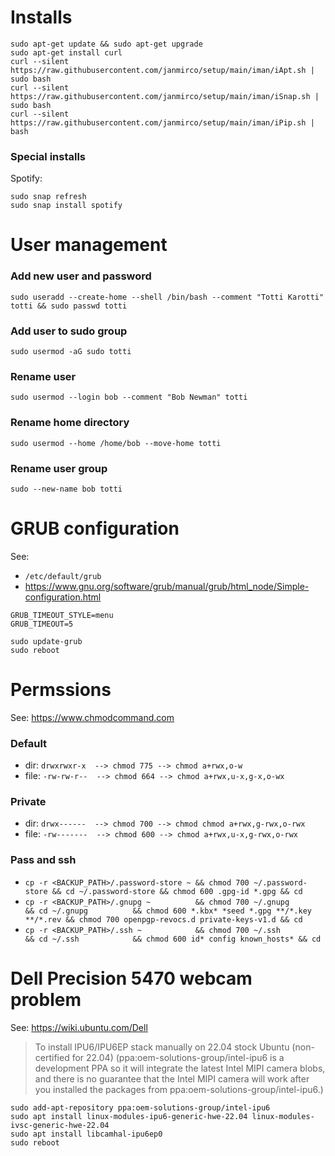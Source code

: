 # Installs

```
sudo apt-get update && sudo apt-get upgrade
sudo apt-get install curl
curl --silent https://raw.githubusercontent.com/janmirco/setup/main/iman/iApt.sh | sudo bash
curl --silent https://raw.githubusercontent.com/janmirco/setup/main/iman/iSnap.sh | sudo bash
curl --silent https://raw.githubusercontent.com/janmirco/setup/main/iman/iPip.sh | bash
```

### Special installs

Spotify:

```
sudo snap refresh
sudo snap install spotify
```

# User management

### Add new user and password

```
sudo useradd --create-home --shell /bin/bash --comment "Totti Karotti" totti && sudo passwd totti
```

### Add user to sudo group

```
sudo usermod -aG sudo totti
```

### Rename user

```
sudo usermod --login bob --comment "Bob Newman" totti
```

### Rename home directory

```
sudo usermod --home /home/bob --move-home totti
```

### Rename user group

```
sudo --new-name bob totti
```

# GRUB configuration

See:

- `/etc/default/grub`
- <https://www.gnu.org/software/grub/manual/grub/html_node/Simple-configuration.html>

```
GRUB_TIMEOUT_STYLE=menu
GRUB_TIMEOUT=5
```

```
sudo update-grub
sudo reboot
```

# Permssions

See: <https://www.chmodcommand.com>

### Default

- dir:  `drwxrwxr-x  --> chmod 775 --> chmod a+rwx,o-w`
- file: `-rw-rw-r--  --> chmod 664 --> chmod a+rwx,u-x,g-x,o-wx`

### Private

- dir:  `drwx------  --> chmod 700 --> chmod chmod a+rwx,g-rwx,o-rwx`
- file: `-rw-------  --> chmod 600 --> chmod a+rwx,u-x,g-rwx,o-rwx`

### Pass and ssh

- `cp -r <BACKUP_PATH>/.password-store ~ && chmod 700 ~/.password-store && cd ~/.password-store && chmod 600 .gpg-id *.gpg && cd`
- `cp -r <BACKUP_PATH>/.gnupg ~          && chmod 700 ~/.gnupg          && cd ~/.gnupg          && chmod 600 *.kbx* *seed *.gpg **/*.key **/*.rev && chmod 700 openpgp-revocs.d private-keys-v1.d && cd`
- `cp -r <BACKUP_PATH>/.ssh ~            && chmod 700 ~/.ssh            && cd ~/.ssh            && chmod 600 id* config known_hosts* && cd`

# Dell Precision 5470 webcam problem

See: <https://wiki.ubuntu.com/Dell>

> To install IPU6/IPU6EP stack manually on 22.04 stock Ubuntu (non-certified
> for 22.04) (ppa:oem-solutions-group/intel-ipu6 is a development PPA so it
> will integrate the latest Intel MIPI camera blobs, and there is no guarantee
> that the Intel MIPI camera will work after you installed the packages from
> ppa:oem-solutions-group/intel-ipu6.)

```
sudo add-apt-repository ppa:oem-solutions-group/intel-ipu6
sudo apt install linux-modules-ipu6-generic-hwe-22.04 linux-modules-ivsc-generic-hwe-22.04
sudo apt install libcamhal-ipu6ep0
sudo reboot
```
